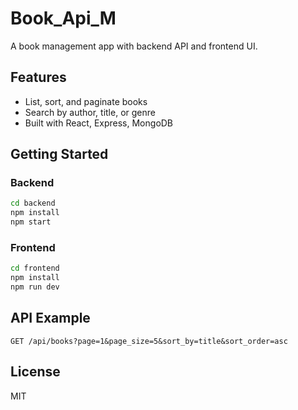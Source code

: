 # Book_Api_M

A book management app with backend API and frontend UI.

## Features
- List, sort, and paginate books
- Search by author, title, or genre
- Built with React, Express, MongoDB

## Getting Started

### Backend
```sh
cd backend
npm install
npm start
```

### Frontend
```sh
cd frontend
npm install
npm run dev
```

## API Example
```
GET /api/books?page=1&page_size=5&sort_by=title&sort_order=asc
```

## License
MIT